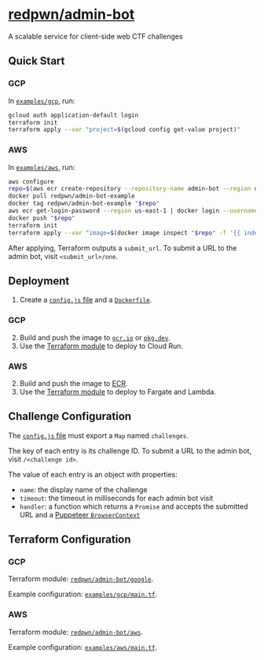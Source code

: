 # [redpwn/admin-bot](https://hub.docker.com/r/redpwn/admin-bot)

A scalable service for client-side web CTF challenges

## Quick Start

### GCP

In [`examples/gcp`](https://github.com/redpwn/admin-bot/tree/master/examples/gcp), run:

```sh
gcloud auth application-default login
terraform init
terraform apply --var "project=$(gcloud config get-value project)"
```

### AWS

In [`examples/aws`](https://github.com/redpwn/admin-bot/tree/master/examples/aws), run:

```sh
aws configure
repo=$(aws ecr create-repository --repository-name admin-bot --region us-east-1 --query repository.repositoryUri --output text)
docker pull redpwn/admin-bot-example
docker tag redpwn/admin-bot-example "$repo"
aws ecr get-login-password --region us-east-1 | docker login --username AWS --password-stdin "$repo"
docker push "$repo"
terraform init
terraform apply --var "image=$(docker image inspect "$repo" -f '{{ index .RepoDigests 0 }}')"
```

After applying, Terraform outputs a `submit_url`. To submit a URL to the admin bot, visit `<submit_url>/one`.

## Deployment

1. Create a [`config.js` file](#challenge-configuration) and a [`Dockerfile`](https://github.com/redpwn/admin-bot/blob/master/examples/image/Dockerfile).

### GCP

2. Build and push the image to [`gcr.io`](https://cloud.google.com/container-registry) or [`pkg.dev`](https://cloud.google.com/artifact-registry).
1. Use the [Terraform module](https://registry.terraform.io/modules/redpwn/admin-bot/google/latest) to deploy to Cloud Run.

### AWS

2. Build and push the image to [ECR](https://aws.amazon.com/ecr/).
1. Use the [Terraform module](https://registry.terraform.io/modules/redpwn/admin-bot/aws/latest) to deploy to Fargate and Lambda.

## Challenge Configuration

The [`config.js` file](https://github.com/redpwn/admin-bot/blob/master/examples/image/config.js) must export a `Map` named `challenges`.

The key of each entry is its challenge ID. To submit a URL to the admin bot, visit `/<challenge id>`.

The value of each entry is an object with properties:

* `name`: the display name of the challenge
* `timeout`: the timeout in milliseconds for each admin bot visit
* `handler`: a function which returns a `Promise` and accepts the submitted URL and a [Puppeteer `BrowserContext`](https://pptr.dev/#?show=api-class-browsercontext)

## Terraform Configuration

### GCP

Terraform module: [`redpwn/admin-bot/google`](https://registry.terraform.io/modules/redpwn/admin-bot/google/latest).

Example configuration: [`examples/gcp/main.tf`](https://github.com/redpwn/admin-bot/blob/master/examples/gcp/main.tf).

### AWS

Terraform module: [`redpwn/admin-bot/aws`](https://registry.terraform.io/modules/redpwn/admin-bot/aws/latest).

Example configuration: [`examples/aws/main.tf`](https://github.com/redpwn/admin-bot/blob/master/examples/aws/main.tf).
